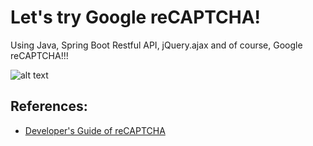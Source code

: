 # Let's try Google reCAPTCHA!
Using Java, Spring Boot Restful API, jQuery.ajax and of course, Google reCAPTCHA!!!

![alt text](https://developers.google.com/recaptcha/images/newCaptchaAnchor.gif)

## References:

* [Developer's Guide of reCAPTCHA](https://developers.google.com/recaptcha/intro)
